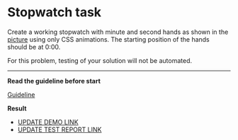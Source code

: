 # Stopwatch task

Create a working stopwatch with minute and second hands as shown in the [picture](stopwatch.png) using only CSS animations. The starting position of the hands should be at 0:00.

For this problem, testing of your solution will not be automated.

---
**Read the guideline before start**

[Guideline](https://github.com/mate-academy/layout_task-guideline/blob/master/README.md)

**Result**

- [UPDATE DEMO LINK](https://andrii-pavlenko.github.io/layout_stop-watch/)
- [UPDATE TEST REPORT LINK](https://andrii-pavlenko.github.io/layout_stop-watch/report/html_report/)
